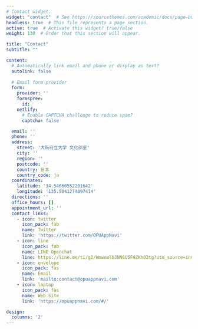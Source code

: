 ```yaml
---
# Contact widget.
widget: "contact"  # See https://sourcethemes.com/academic/docs/page-builder/
headless: true  # This file represents a page section.
active: true  # Activate this widget? true/false
weight: 130  # Order that this section will appear.

title: "Contact"
subtitle: ""

content:
  # Automatically link email and phone or display as text?
  autolink: false
  
  # Email form provider
  form:
    provider: ''
    formspree:
      id:
    netlify:
      # Enable CAPTCHA challenge to reduce spam?
      captcha: false

  email: ''
  phone: ''
  address:
    street: '大阪府立大学 文化部室'
    city: ''
    region: ''
    postcode: ''
    country: 日本
    country_code: ja
  coordinates:
    latitude: '34.54660552201642'
    longitude: '135.5041274897414'
  directions: ''
  office_hours: []
  appointment_url: ''
  contact_links:
    - icon: twitter
      icon_pack: fab
      name: Twitter
      link: 'https://twitter.com/OPUAppNavi'
    - icon: line
      icon_pack: fab
      name: LINE Openchat
      line: https://line.me/ti/g2/WmwnmlbJNN6U5F9ZKhO3tg?utm_source=invitation&utm_medium=link_copy&utm_campaign=default
    - icon: envelope
      icon_pack: fas
      name: Email
      link: 'mailto:contact@opuappnavi.com'
    - icon: laptop
      icon_pack: fas
      name: Web Site
      link: 'https://opuappnavi.com/#/'

design:
  columns: '2'
---
```


